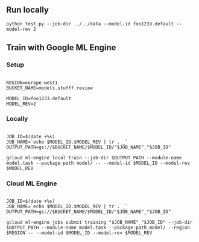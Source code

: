 
## Run locally

```shell
python test.py --job-dir ../../data --model-id foo1233.default --model-rev 2
````

## Train with Google ML Engine

### Setup

```shell

REGION=europe-west1
BUCKET_NAME=models.stufff.review

MODEL_ID=foo1233.default
MODEL_REV=2

````

### Locally

```shell

JOB_ID=$(date +%s)
JOB_NAME=`echo $MODEL_ID.$MODEL_REV | tr . _`
OUTPUT_PATH=gs://$BUCKET_NAME/$MODEL_ID/"$JOB_NAME"_"$JOB_ID"

gcloud ml-engine local train --job-dir $OUTPUT_PATH --module-name model.task --package-path model/ -- --model-id $MODEL_ID --model-rev $MODEL_REV

````

### Cloud ML Engine

```shell

JOB_ID=$(date +%s)
JOB_NAME=`echo $MODEL_ID.$MODEL_REV | tr . _`
OUTPUT_PATH=gs://$BUCKET_NAME/$MODEL_ID/"$JOB_NAME"_"$JOB_ID"

gcloud ml-engine jobs submit training "$JOB_NAME"_"$JOB_ID" --job-dir $OUTPUT_PATH --module-name model.task --package-path model/ --region $REGION -- --model-id $MODEL_ID --model-rev $MODEL_REV

````
